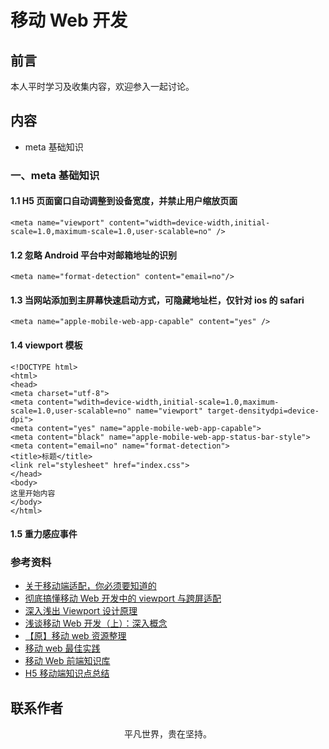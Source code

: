 # 移动 Web 开发

## 前言

本人平时学习及收集内容，欢迎参入一起讨论。

## 内容

- meta 基础知识

### 一、meta 基础知识

#### 1.1 H5 页面窗口自动调整到设备宽度，并禁止用户缩放页面

```
<meta name="viewport" content="width=device-width,initial-scale=1.0,maximum-scale=1.0,user-scalable=no" />
```

#### 1.2 忽略 Android 平台中对邮箱地址的识别

```
<meta name="format-detection" content="email=no"/>
```

#### 1.3 当网站添加到主屏幕快速启动方式，可隐藏地址栏，仅针对 ios 的 safari

```
<meta name="apple-mobile-web-app-capable" content="yes" />
```

#### 1.4 viewport 模板

```
<!DOCTYPE html>
<html>
<head>
<meta charset="utf-8">
<meta content="wdith=device-width,initial-scale=1.0,maximum-scale=1.0,user-scalable=no" name="viewport" target-densitydpi=device-dpi">
<meta content="yes" name="apple-mobile-web-app-capable">
<meta content="black" name="apple-mobile-web-app-status-bar-style">
<meta content="email=no" name="format-detection">
<title>标题</title>
<link rel="stylesheet" href="index.css">
</head>
<body>
这里开始内容
</body>
</html>
```

#### 1.5 重力感应事件

### 参考资料

- [关于移动端适配，你必须要知道的](https://juejin.im/post/5cddf289f265da038f77696c)
- [彻底搞懂移动 Web 开发中的 viewport 与跨屏适配](https://mp.weixin.qq.com/s/aaXgFw4isWq1RrHkv75zLA)
- [深入浅出 Viewport 设计原理](https://www.cnblogs.com/onepixel/p/12144364.html)
- [浅谈移动 Web 开发（上）：深入概念](https://www.infoq.cn/article/development-of-the-mobile-web-deep-concept/)
- [【原】移动 web 资源整理](https://www.cnblogs.com/PeunZhang/p/3407453.html)
- [移动 web 最佳实践](https://juejin.im/post/5d759f706fb9a06afa32adec)
- [移动 Web 前端知识库](https://github.com/AlloyTeam/Mars)
- [H5 移动端知识点总结](https://www.cnblogs.com/tugenhua0707/p/5180841.html)

## 联系作者

<div align="center">
    <p>
        平凡世界，贵在坚持。
    </p>
    <img :src="$withBase('/about/contact.png')" />
</div>
